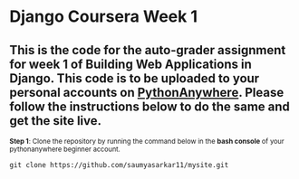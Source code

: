 # Django Coursera Week 1
## This is the code for the auto-grader assignment for week 1 of **Building Web Applications in Django**. This code is to be uploaded to your personal accounts on [PythonAnywhere](https://www.pythonanywhere.com). Please follow the instructions below to do the same and get the site live.

<small>**Step 1**: Clone the repository by running the command below in the **bash console** of your pythonanywhere beginner account.</small>
```
git clone https://github.com/saumyasarkar11/mysite.git
```
